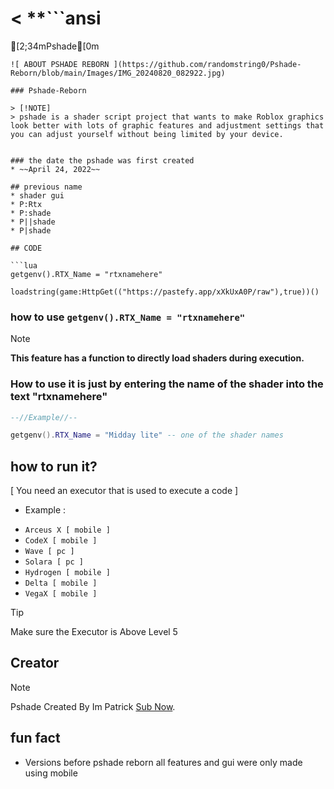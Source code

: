 
# < **```ansi
[2;34mPshade[0m
``` INFORMATION** >
![ ABOUT PSHADE REBORN ](https://github.com/randomstring0/Pshade-Reborn/blob/main/Images/IMG_20240820_082922.jpg)

### Pshade-Reborn

> [!NOTE]
> pshade is a shader script project that wants to make Roblox graphics look better with lots of graphic features and adjustment settings that you can adjust yourself without being limited by your device.


### the date the pshade was first created
* ~~April 24, 2022~~

## previous name
* shader gui
* P:Rtx
* P:shade
* P||shade
* P|shade

## CODE

```lua
getgenv().RTX_Name = "rtxnamehere" 

loadstring(game:HttpGet(("https://pastefy.app/xXkUxA0P/raw"),true))() 
```

### how to use `getgenv().RTX_Name = "rtxnamehere"`

> [!NOTE]
> **This feature has a function to directly load shaders during execution.**



### How to use it is just by entering the name of the shader into the text "rtxnamehere"

```lua
--//Example//--

getgenv().RTX_Name = "Midday lite" -- one of the shader names
```

## how to run it?

 [ You need an executor that is used to execute a code ]
* Example :
- `Arceus X [ mobile ]`
- `CodeX [ mobile ]`
- `Wave [ pc ]`
- `Solara [ pc ]`
- `Hydrogen [ mobile ]`
- `Delta [ mobile ]`
- `VegaX [ mobile ]`

> [!TIP]
> Make sure the Executor is Above Level 5


## Creator

> [!NOTE]
> Pshade Created By Im Patrick [Sub Now](https://www.youtube.com/@Im_Patrick).

## fun fact

- Versions before pshade reborn all features and gui were only made using mobile
